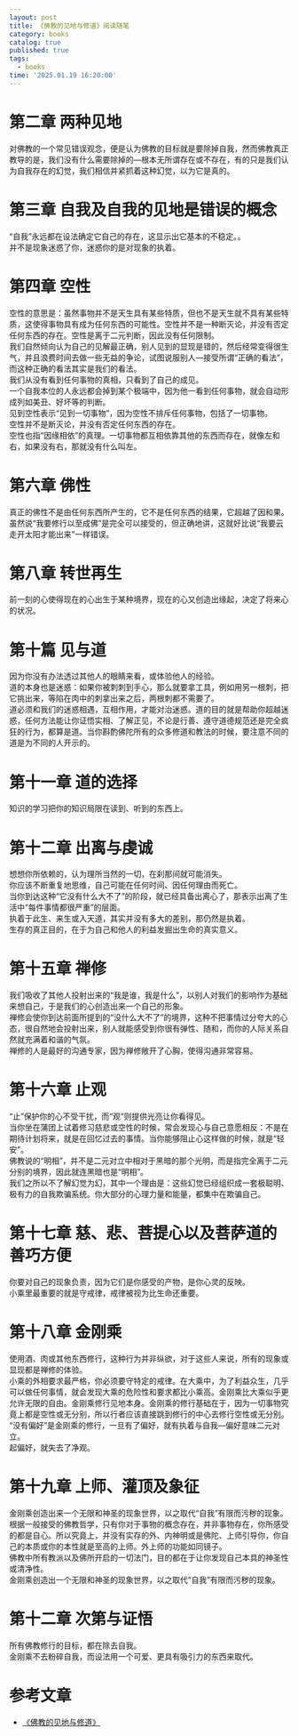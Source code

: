 ```yaml
---
layout: post
title: 《佛教的见地与修道》阅读随笔
category: books
catalog: true
published: true 
tags:
  - books
time: '2025.01.19 16:20:00'
---
```

# 第二章 两种见地
对佛教的一个常见错误观念，便是认为佛教的目标就是要除掉自我，然而佛教真正教导的是，我们没有什么需要除掉的—根本无所谓存在或不存在，有的只是我们认为自我存在的幻觉，我们相信并紧抓着这种幻觉，以为它是真的。

# 第三章 自我及自我的见地是错误的概念
“自我”永远都在设法确定它自己的存在，这显示出它基本的不稳定。。  
并不是现象迷惑了你，迷惑你的是对现象的执着。  

# 第四章 空性
空性的意思是：虽然事物并不是天生具有某些特质，但也不是天生就不具有某些特质，这使得事物具有成为任何东西的可能性。空性并不是一种断灭论，并没有否定任何东西的存在。空性是离于二元判断，因此没有任何限制。  
我们自然倾向认为自己的见解最正确，别人见到的显现是错的，然后经常变得很生气，并且浪费时间去做一些无益的争论，试图说服别人—接受所谓“正确的看法”，而这种正确的看法其实是我们的看法。  
我们从没有看到任何事物的真相，只看到了自己的成见。  
一个自我本位的人永远都会掉到某个极端中，因为他一看到任何事物，就会自动形成列如美丑、好坏等的判断。  
见到空性表示“见到一切事物”，因为空性不排斥任何事物，包括了一切事物。   
空性并不是断灭论，并没有否定任何东西的存在。  
空性也指“因缘相依”的真理。一切事物都互相依靠其他的东西而存在，就像左和右，如果没有右，那就没有什么叫左。  

# 第六章 佛性
真正的佛性不是由任何东西所产生的，它不是任何东西的结果，它超越了因和果。  
虽然说“我要修行以至成佛”是完全可以接受的，但正确地讲，这就好比说“我要云走开太阳才能出来”一样错误。  

# 第八章 转世再生
前一刻的心使得现在的心出生于某种境界，现在的心又创造出缘起，决定了将来心的状况。  

# 第十篇 见与道
因为你没有办法透过其他人的眼睛来看，或体验他人的经验。  
道的本身也是迷惑：如果你被刺刺到手心，那么就要拿工具，例如用另一根刺，把它挑出来，等陷在肉中的刺拿出来之后，两根刺都不需要了。  
道必须和我们的迷惑相遇，互相作用，才能对治迷惑。道的目的就是帮助你超越迷惑，任何方法能让你证悟实相、了解正见，不论是行善、遵守道德规范还是完全疯狂的行为，都算是道。当你斟酌佛陀所有的众多修道和教法的时候，要注意不同的道是为不同的人开示的。  

# 第十一章 道的选择
知识的学习把你的知识局限在读到、听到的东西上。  

# 第十二章 出离与虔诚
想想你所依赖的，认为理所当然的一切，在刹那间就可能消失。  
你应该不断重复地思维，自己可能在任何时间、因任何理由而死亡。  
当你到达这种“它没有什么大不了”的阶段，就已经具备出离心了，那表示出离了生活中“每件事情都很严重”的层面。  
执着于此生、来生或入天道，其实并没有多大的差别，那仍然是执着。  
生存的真正目的，在于为自己和他人的利益发掘出生命的真实意义。  

# 第十五章 禅修
我们吸收了其他人投射出来的“我是谁，我是什么”，以别人对我们的影响作为基础来想自己，于是我们的心创造出来一个自己的形象。  
禅修会使你到达前面所提到的“没什么大不了”的境界，这种不把事情过分夸大的心态，很自然地会投射出来，别人就能感受到你很有弹性、随和，而你的人际关系自然就充满着和谐的气氛。   
禅修的人是最好的沟通专家，因为禅修敞开了心胸，使得沟通非常容易。  

# 第十六章 止观
“止”保护你的心不受干扰，而“观”则提供光亮让你看得见。  
当你坐在蒲团上试着修习慈悲或空性的时候，常会发现心与自己意愿相反：不是在期待计划将来，就是在回忆过去的事情。当你能够阻止心这样做的时候，就是“轻安”。  
佛教说的“明相”，并不是二元对立中相对于黑暗的那个光明，而是指完全离于二元分别的境界，因此就连黑暗也是“明相”。  
我们之所以不了解幻觉为幻，其中一个理由是：这些幻觉已经组织成一套极聪明、极有力的自我欺骗系统。你大部分的心理力量和能量，都集中在欺骗自己。  

# 第十七章 慈、悲、菩提心以及菩萨道的善巧方便
你要对自己的现象负责，因为它们是你感受的产物，是你心灵的反映。  
小乘里最重要的就是守戒律，戒律被视为比生命还重要。  

# 第十八章 金刚乘
使用酒、肉或其他东西修行，这种行为并非纵欲，对于这些人来说，所有的现象或显现都是禅修的体验。  
小乘的外相要求最严格，你必须要守特定的戒律。在大乘中，为了利益众生，几乎可以做任何事情，就会发现大乘的危险性和要求都比小乘高。金刚乘比大乘似乎更允许无限的自由。金刚乘修行见地本身。金刚乘的修行基础在于，因为一切事物究竟上都是空性或无分别，所以行者应该直接跳到修行的中心去修行空性或无分别。  
“没有偏好”是金刚乘的修行，一旦有了偏好，就有执着与自我—偏好意味二元对立。  
起偏好，就失去了净观。  

# 第十九章 上师、灌顶及象征
金刚乘创造出来一个无限和神圣的现象世界，以之取代“自我”有限而污秽的现象。  
根据一般接受的佛教哲学，只有你对于事物的概念存在，并非事物存在，你所感受的都是自心。所以究竟上，并没有实存的外、内神明或是佛陀、上师引导你，你自己的本质或你的本性就是至高的上师。外上师的功能如同镜子。  
佛教中所有教派以及佛所开启的一切法门，目的都在于让你发现自己本具的神圣性或清净性。  
金刚乘创造出一个无限和神圣的现象世界，以之取代“自我”有限而污秽的现象。  

# 第十二章 次第与证悟
所有佛教修行的目标，都在除去自我。  
金刚乘不去粉碎自我，而设法用一个可爱、更具有吸引力的东西来取代。  

# 参考文章
- [《佛教的见地与修道》](https://book.douban.com/subject/26752324/)
